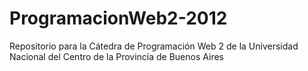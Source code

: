 ProgramacionWeb2-2012
=====================

Repositorio para la Cátedra de Programación Web 2 de la Universidad Nacional del Centro de la Provincia de Buenos Aires